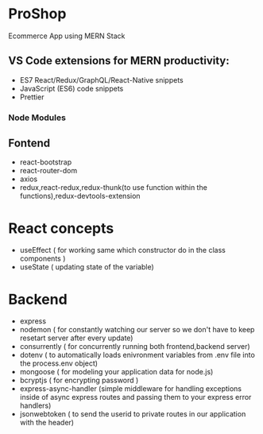 # ProShop

Ecommerce App using MERN Stack

## VS Code extensions for MERN productivity:

- ES7 React/Redux/GraphQL/React-Native snippets
- JavaScript (ES6) code snippets
- Prettier

### Node Modules

## Fontend

- react-bootstrap
- react-router-dom
- axios
- redux,react-redux,redux-thunk(to use function within the functions),redux-devtools-extension

# React concepts

- useEffect ( for working same which constructor do in the class components )
- useState ( updating state of the variable)

# Backend

- express
- nodemon ( for constantly watching our server so we don't have to keep resetart server after every update)
- consurrently ( for concurrently running both frontend,backend server)
- dotenv ( to automatically loads enivronment variables from .env file into the process.env object)
- mongoose ( for modeling your application data for node.js)
- bcryptjs ( for encrypting password )
- express-async-handler (simple middleware for handling exceptions inside of async express routes and passing them to your express error handlers)
- jsonwebtoken ( to send the userid to private routes in our application with the header)
